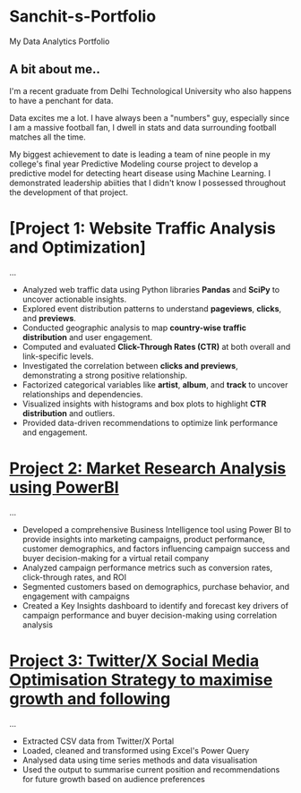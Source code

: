 # Sanchit-s-Portfolio
My Data Analytics Portfolio

## A bit about me..

I'm a recent graduate from Delhi Technological University who also happens to have a penchant for data. 

Data excites me a lot. I have always been a "numbers" guy, especially since I am a massive football fan, I dwell in stats and data surrounding football matches all the time. 

My biggest achievement to date is leading a team of nine people in my college's final year Predictive Modeling course project to develop a predictive model for detecting heart disease using Machine Learning. I demonstrated leadership abiities that I didn't know I possessed throughout the development of that project.

# [Project 1: Website Traffic Analysis and Optimization]
...
* Analyzed web traffic data using Python libraries **Pandas** and **SciPy** to uncover actionable insights.
* Explored event distribution patterns to understand **pageviews**, **clicks**, and **previews**.
* Conducted geographic analysis to map **country-wise traffic distribution** and user engagement.
* Computed and evaluated **Click-Through Rates (CTR)** at both overall and link-specific levels.
* Investigated the correlation between **clicks and previews**, demonstrating a strong positive relationship.
* Factorized categorical variables like **artist**, **album**, and **track** to uncover relationships and dependencies.
* Visualized insights with histograms and box plots to highlight **CTR distribution** and outliers.
* Provided data-driven recommendations to optimize link performance and engagement.


# [Project 2: Market Research Analysis using PowerBI](https://github.com/Sanchit0820/Market-Research-Analysis.git)
...
* Developed a comprehensive Business Intelligence tool using Power BI to provide insights into marketing campaigns,
 product performance, customer demographics, and factors influencing campaign success and buyer decision-making for a
 virtual retail company
* Analyzed campaign performance metrics such as conversion rates, click-through rates, and ROI
* Segmented customers based on demographics, purchase behavior, and engagement with campaigns
* Created a Key Insights dashboard to identify and forecast key drivers of campaign performance and buyer
 decision-making using correlation analysis

# [Project 3: Twitter/X Social Media Optimisation Strategy to maximise growth and following](https://github.com/Sanchit0820/-Social-Media-Content-Strategy-Project.git)
...
* Extracted CSV data from Twitter/X Portal
* Loaded, cleaned and transformed using Excel's Power Query
* Analysed data using time series methods and data visualisation
* Used the output to summarise current position and recommendations for future growth based on audience preferences

